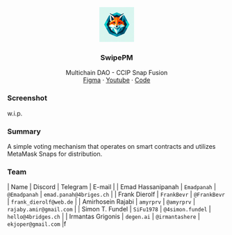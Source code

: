 <div align="center">
<img src="./Logo.webp" alt="logo" width="80" height="80" />
</div>

<h3 align="center">SwipePM</h3>
  <p align="center">
    Multichain DAO - CCIP Snap Fusion
    <br />
    <a href="" name="Figma">Figma</a>
    ·
    <a href="">Youtube</a>
    ·
    <a href="https://github.com/4bridges/vote-snap">Code</a>
  </p>
</div>

### Screenshot

w.i.p.

### Summary

A simple voting mechanism that operates on smart contracts and utilizes MetaMask
Snaps for distribution.

### Team

| Name              | Discord     | Telegram     | E-mail                  |
| Emad Hassanipanah | `Emadpanah` | `@Emadpanah` | `emad.panah@4briges.ch` |
| Frank Dierolf | `FrankBevr` | `@FrankBevr` | `frank_dierolf@web.de` |
| Amirhosein Rajabi | `amyrprv` | `@amyrprv` | `rajaby.amir@gmail.com` |
| Simon T. Fundel | `SiFu1978` | `@4simon.fundel` | `hello@4bridges.ch` |
| Irmantas Grigonis | `degen.ai` | `@irmantashere` | `ekjoper@gmail.com` |f